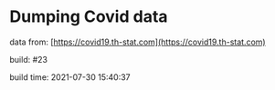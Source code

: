 Dumping Covid data
==================
                        
data from: [https://covid19.th-stat.com](https://covid19.th-stat.com)

build: #23

build time: 2021-07-30 15:40:37
